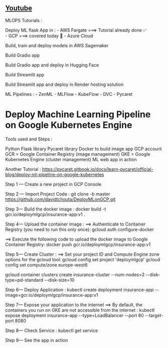 ## [Youtube](https://www.youtube.com/watch?v=OgYGKoJI39g&feature=youtu.be)

MLOPS Tutorials :

Deploy ML flask App in : 
	- AWS Fargate ===> Tutorial already done ✅  
	- GCP ===> covered today 🏃
	- Azure Cloud

Build, train and deploy models in AWS Sagemaker

Build Gradio app 

Build Gradio app and deploy in Hugging Face

Build Streamlit app

Build Streamlit app and deploy in Render hosting solution


ML Pipelines :
	- ZenML
	- MLFlow
	- KubeFlow
	- DVC
	- Pycaret




# Deploy Machine Learning Pipeline on Google Kubernetes Engine

Tools used and Steps : 


Python Flask library
Pycaret library
Docker to build image app
GCP account
GCR = Google Container Registry (image management)
GKE = Google Kubernetes Engine (cluster management)
ML web app in action


Another Tutorial : https://pycaret.gitbook.io/docs/learn-pycaret/official-blog/deploy-ml-pipeline-on-google-kubernetes



Step 1 — Create a new project in GCP Console

Step 2 — Import Project Code :
git clone -b master https://github.com/davidtchouta/DeployMLonGCP.git


Step 3— Build the docker image : 
docker build -t gcr.io/deploymlgcp/insurance-app:v1 .

Step 4— Upload the container image :
==> Authenticate to Container Registry (you need to run this only once):
gcloud auth configure-docker

==> Execute the following code to upload the docker image to Google Container Registry:
docker push gcr.io/deploymlgcp/insurance-app:v1

Step 5— Create Cluster :
==> Set your project ID and Compute Engine zone options for the gcloud tool:
gcloud config set project 'deploymlgcp'
gcloud config set compute/zone europe-west6

gcloud container clusters create insurance-cluster --num-nodes=2 --disk-type=pd-standard --disk-size=10

Step 6— Deploy Application :
kubectl create deployment insurance-app --image=gcr.io/deploymlgcp/insurance-app:v1

Step 7— Expose your application to the internet
==> By default, the containers you run on GKE are not accessible from the internet : 
kubectl expose deployment insurance-app --type=LoadBalancer --port 80 --target-port 8080

Step 8— Check Service :
kubectl get service

Step 9— See the app in action
